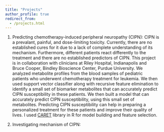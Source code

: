 ```yaml
---
title: "Projects"
author_profile: true
redirect_from: 
  - /projects.html
---
```



1. Predicting chemotherapy-induced peripheral neuropathy (CIPN): CIPN is a prevalant, painful, and dose-limiting toxicity. Currently, there are no established cures for it due to a lack of complete understanding of its mechanism. Furthermore, different patients react differently to the treatment and there are no established predictors of CIPN. This project is in collaboration with clinicians at Riley Hospital, Indianapolis and Bruce Cooper, Bindley Bioscience Center, Purdue University. We analyzed metabolite profiles from the blood samples of pediatric patients who underwent chemotherapy treatment for leukemia. We then used support vector classifier along with recursive feature elimination to identify a small set of biomarker metabolites that can accurately predict CIPN susceptibility in these patients. We then built a model that can accurately predict CIPN susceptibility, using this small set of metabolites. Predicting CIPN susceptibility can help in preparing a personalized treatment for these patients and improve their quality of lives. I used [CARET](http://topepo.github.io/caret/index.html) library in R for model building and feature selection.  

2. Investigating mechanism of CIPN: 
